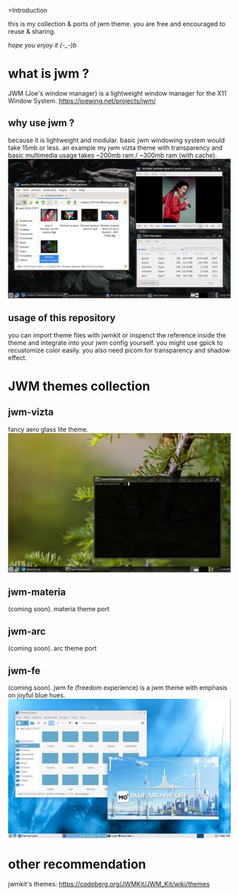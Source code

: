 =Introduction

this is my collection & ports of jwm theme.
you are free and encouraged to reuse & sharing.

*hope you enjoy it (-_-)b*

# what is jwm ?

JWM (Joe's window manager) is a lightweight window manager for the X11 Window System.
https://joewing.net/projects/jwm/

## why use jwm ?

because it is lightweight and modular. basic jwm windowing system would take 15mb or less.
an example my jwm vizta theme with transparency and basic multimedia usage takes ~200mb ram / ~300mb ram (with cache).
![sample](/jwm-vizta/jwm-ram-usage.png)

## usage of this repository

you can import theme files with jwmkit or inspenct the reference inside the theme and integrate into your jwm config yourself. you might use gpick to recustomize color easily. you also need picom for transparency and shadow effect.

# JWM themes collection

## jwm-vizta

fancy aero glass lite theme.
![sample](/jwm-vizta/sample.png)

## jwm-materia

(coming soon). materia theme port

## jwm-arc

(coming soon). arc theme port

## jwm-fe

(coming soon). jwm fe (freedom experience) is a jwm theme with emphasis on joyful blue hues.
![sample](/jwm-fe/sample.png)

# other recommendation
jwmkit's themes: https://codeberg.org/JWMKit/JWM_Kit/wiki/themes